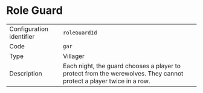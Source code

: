 # Role Guard

|                          |                                                                                                                     |
| ------------------------ | ------------------------------------------------------------------------------------------------------------------- |
| Configuration identifier | `roleGuardId`                                                                                                       |
| Code                     | `gar`                                                                                                               |
| Type                     | Villager                                                                                                            |
| Description              | Each night, the guard chooses a player to protect from the werewolves. They cannot protect a player twice in a row. |
